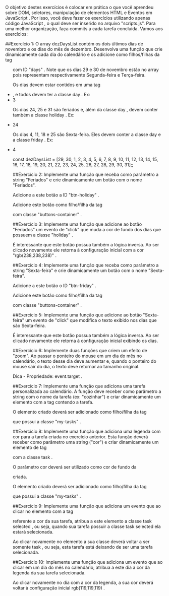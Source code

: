 O objetivo destes exercícios é colocar em prática o que você aprendeu sobre DOM, seletores, manipulação de elementos HTML e Eventos em JavaScript . Por isso, você deve fazer os exercícios utilizando apenas código JavaScript , o qual deve ser inserido no arquivo "scripts.js".
Para uma melhor organização, faça commits a cada tarefa concluída. Vamos aos exercícios:

##Exercício 1:
O array dezDaysList contém os dois últimos dias de novembro e os dias do mês de dezembro. Desenvolva uma função que crie dinamicamente cada dia do calendário e os adicione como filhos/filhas da tag <ul> com ID "days" . Note que os dias 29 e 30 de novembro estão no array pois representam respectivamente Segunda-feira e Terça-feira.

Os dias devem estar contidos em uma tag <li> , e todos devem ter a classe day . Ex: <li class="day">3</li>

Os dias 24, 25 e 31 são feriados e, além da classe day , devem conter também a classe holiday . Ex: <li class="day holiday">24</li>

Os dias 4, 11, 18 e 25 são Sexta-feira. Eles devem conter a classe day e a classe friday . Ex: <li class="day friday">4</li>

const dezDaysList = [29, 30, 1, 2, 3, 4, 5, 6, 7, 8, 9, 10, 11, 12, 13, 14, 15, 16, 17, 18, 19, 20, 21, 22, 23, 24, 25, 26, 27, 28, 29, 30, 31];;


##Exercício 2:
Implemente uma função que receba como parâmetro a string "Feriados" e crie dinamicamente um botão com o nome "Feriados".

Adicione a este botão a ID "btn-holiday" .

Adicione este botão como filho/filha da tag <div> com classe "buttons-container" .


##Exercício 3:
Implemente uma função que adicione ao botão "Feriados" um evento de "click" que muda a cor de fundo dos dias que possuem a classe "holiday" .

É interessante que este botão possua também a lógica inversa. Ao ser clicado novamente ele retorna à configuração inicial com a cor "rgb(238,238,238)" .

##Exercício 4:
Implemente uma função que receba como parâmetro a string "Sexta-feira" e crie dinamicamente um botão com o nome "Sexta-feira".

Adicione a este botão o ID "btn-friday" .

Adicione este botão como filho/filha da tag <div> com classe "buttons-container" .


##Exercício 5:
Implemente uma função que adicione ao botão "Sexta-feira" um evento de "click" que modifica o texto exibido nos dias que são Sexta-feira.

É interessante que este botão possua também a lógica inversa. Ao ser clicado novamente ele retorna à configuração inicial exibindo os dias.


##Exercício 6:
Implemente duas funções que criem um efeito de "zoom". Ao passar o ponteiro do mouse em um dia do mês no calendário, o texto desse dia deve aumentar e, quando o ponteiro do mouse sair do dia, o texto deve retornar ao tamanho original.

Dica - Propriedade: event.target .


##Exercício 7:
Implemente uma função que adiciona uma tarefa personalizada ao calendário. A função deve receber como parâmetro a string com o nome da tarefa (ex: "cozinhar") e criar dinamicamente um elemento com a tag <span> contendo a tarefa.

O elemento criado deverá ser adicionado como filho/filha da tag <div> que possui a classe "my-tasks" .


##Exercício 8:
Implemente uma função que adiciona uma legenda com cor para a tarefa criada no exercício anterior. Esta função deverá receber como parâmetro uma string ("cor") e criar dinamicamente um elemento de tag <div> com a classe task .

O parâmetro cor deverá ser utilizado como cor de fundo da <div> criada.

O elemento criado deverá ser adicionado como filho/filha da tag <div> que possui a classe "my-tasks" .


##Exercício 9:
Implemente uma função que adiciona um evento que ao clicar no elemento com a tag <div> referente a cor da sua tarefa, atribua a este elemento a classe task selected , ou seja, quando sua tarefa possuir a classe task selected ela estará selecionada.

Ao clicar novamente no elemento a sua classe deverá voltar a ser somente task , ou seja, esta tarefa está deixando de ser uma tarefa selecionada.


##Exercício 10:
Implemente uma função que adiciona um evento que ao clicar em um dia do mês no calendário, atribua a este dia a cor da legenda da sua tarefa selecionada.

Ao clicar novamente no dia com a cor da legenda, a sua cor deverá voltar à configuração inicial rgb(119,119,119) .
